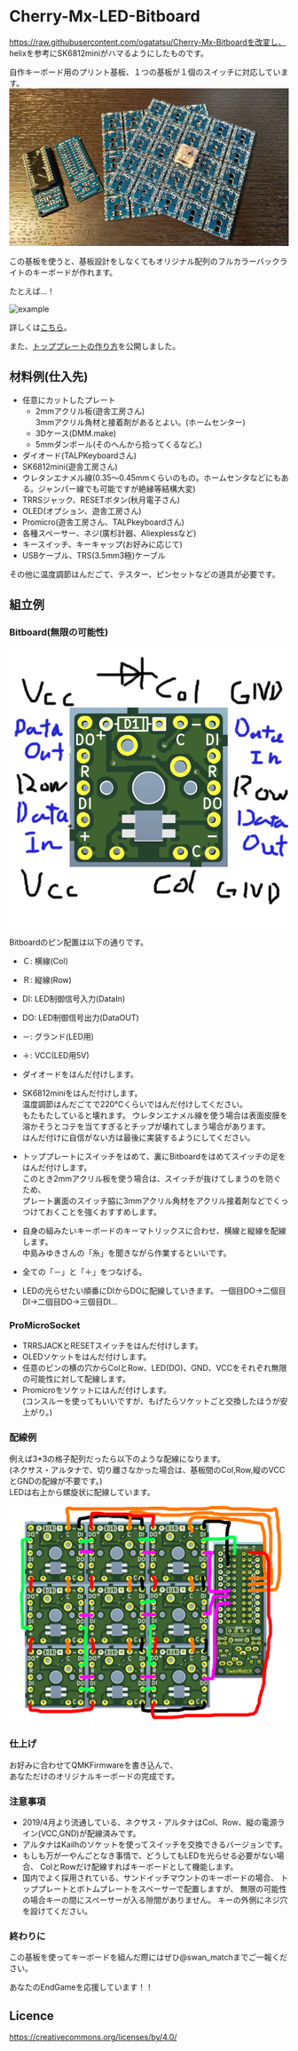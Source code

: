 # Cherry-Mx-LED-Bitboard

https://raw.githubusercontent.com/ogatatsu/Cherry-Mx-Bitboardを改変し、  
helixを参考にSK6812miniがハマるようにしたものです。

自作キーボード用のプリント基板、１つの基板が１個のスイッチに対応しています。
![pcb](./pcbs.jpg)

この基板を使うと、基板設計をしなくてもオリジナル配列のフルカラーバックライトのキーボードが作れます。

たとえば…！

![example](https://cdn-ak.f.st-hatena.com/images/fotolife/s/swan_match/20180915/20180915184339.jpg)

詳しくは[こちら](https://swan-match.hatenablog.com/entry/2018/09/15/184923)。

また、[トッププレートの作り方](https://swanmatch.github.io/topplate-tips)を公開しました。  


## 材料例(仕入先)

* 任意にカットしたプレート  
  * 2mmアクリル板(遊舎工房さん)  
    3mmアクリル角材と接着剤があるとよい。(ホームセンター)
  * 3Dケース(DMM.make)
  * 5mmダンボール(そのへんから拾ってくるなど。)
* ダイオード(TALPKeyboardさん)
* SK6812mini(遊舎工房さん)
* ウレタンエナメル線(0.35～0.45mmくらいのもの。ホームセンタなどにもある。ジャンパー線でも可能ですが絶縁等結構大変)
* TRRSジャック、RESETボタン(秋月電子さん)
* OLED(オプション、遊舎工房さん)
* Promicro(遊舎工房さん、TALPkeyboardさん)
* 各種スペーサー、ネジ(廣杉計器、Aliexplessなど)
* キースイッチ、キーキャップ(お好みに応じて)
* USBケーブル、TRS(3.5mm3極)ケーブル

その他に温度調節はんだごて、テスター、ピンセットなどの道具が必要です。


## 組立例

### Bitboard(無限の可能性)
![pcb](./pcb1.png)

Bitboardのピン配置は以下の通りです。

* Ｃ: 横線(Col)
* Ｒ: 縦線(Row)
* DI: LED制御信号入力(DataIn)
* DO: LED制御信号出力(DataOUT)
* －: グランド(LED用)
* ＋: VCC(LED用5V)

* ダイオードをはんだ付けします。
* SK6812miniをはんだ付けします。  
  温度調節はんだごてで220℃くらいではんだ付けしてください。  
  もたもたしていると壊れます。
  ウレタンエナメル線を使う場合は表面皮膜を溶かそうとコテを当てすぎるとチップが壊れてしまう場合があります。  
  はんだ付けに自信がない方は最後に実装するようにしてください。
* トッププレートにスイッチをはめて、裏にBitboardをはめてスイッチの足をはんだ付けします。  
  このとき2mmアクリル板を使う場合は、スイッチが抜けてしまうのを防ぐため、  
  プレート裏面のスイッチ脇に3mmアクリル角材をアクリル接着剤などでくっつけておくことを強くおすすめします。
* 自身の組みたいキーボードのキーマトリックスに合わせ、横線と縦線を配線します。  
  中島みゆきさんの「糸」を聞きながら作業するといいです。
* 全ての「－」と「＋」をつなげる。
* LEDの光らせたい順番にDIからDOに配線していきます。
  一個目DO→二個目DI→二個目DO→三個目DI…


### ProMicroSocket

* TRRSJACKとRESETスイッチをはんだ付けします。
* OLEDソケットをはんだ付けします。
* 任意のピンの横の穴からColとRow、LED(DO)、GND、VCCをそれぞれ無限の可能性に対して配線します。
* Promicroをソケットにはんだ付けします。  
  (コンスルーを使ってもいいですが、もげたらソケットごと交換したほうが安上がり。)


### 配線例

例えば3*3の格子配列だったら以下のような配線になります。  
(ネクサス・アルタナで、切り離さなかった場合は、基板間のCol,Row,縦のVCCとGNDの配線が不要です。)  
LEDは右上から螺旋状に配線しています。

![pcb](./pcb9.png)


### 仕上げ

お好みに合わせてQMKFirmwareを書き込んで、  
あなただけのオリジナルキーボードの完成です。


### 注意事項

* 2019/4月より流通している、ネクサス・アルタナはCol、Row、縦の電源ライン(VCC,GND)が配線済みです。
* アルタナはKailhのソケットを使ってスイッチを交換できるバージョンです。
* もしも万が一やんごとなき事情で、どうしてもLEDを光らせる必要がない場合、
  ColとRowだけ配線すればキーボードとして機能します。
* 国内でよく採用されている、サンドイッチマウントのキーボードの場合、
  トッププレートとボトムプレートをスペーサーで配置しますが、
  無限の可能性の場合キーの間にスペーサーが入る隙間がありません。
  キーの外側にネジ穴を設けてください。


### 終わりに

この基板を使ってキーボードを組んだ際にはぜひ@swan_matchまでご一報ください。

あなたのEndGameを応援しています！！


## Licence

https://creativecommons.org/licenses/by/4.0/
